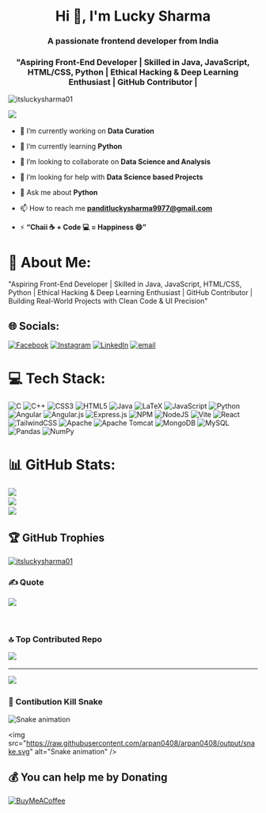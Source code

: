 
<h1 align="center">Hi 👋, I'm Lucky Sharma</h1>
<h3 align="center">A passionate frontend developer from India</h3>
<h3 align="center">"Aspiring Front-End Developer | Skilled in Java, JavaScript, HTML/CSS, Python | Ethical Hacking & Deep Learning Enthusiast | GitHub Contributor |</h3>

<p align="left"> <img src="https://komarev.com/ghpvc/?username=itsluckysharma01&label=Profile%20views&color=0e75b6&style=flat" alt="itsluckysharma01" /> </p>

![](https://github-profile-trophy.vercel.app/?username=itsluckysharma01&theme=radical&no-frame=false&no-bg=false&margin-w=4)

- 🔭 I’m currently working on **Data Curation**

- 🌱 I’m currently learning **Python**

- 👯 I’m looking to collaborate on **Data Science and Analysis**

- 🤝 I’m looking for help with **Data Science based Projects**

- 💬 Ask me about **Python**

- 📫 How to reach me **panditluckysharma9977@gmail.com**

- ⚡ **“Chaii ☕ + Code 💻 = Happiness 😄”**

# 💫 About Me:
"Aspiring Front-End Developer | Skilled in Java, JavaScript, HTML/CSS, Python | Ethical Hacking & Deep Learning Enthusiast | GitHub Contributor | Building Real-World Projects with Clean Code & UI Precision"


## 🌐 Socials:
[![Facebook](https://img.shields.io/badge/Facebook-%231877F2.svg?logo=Facebook&logoColor=white)](https://facebook.com/its.pandit.lucky01) [![Instagram](https://img.shields.io/badge/Instagram-%23E4405F.svg?logo=Instagram&logoColor=white)](https://instagram.com/its_pandit_lucky01) [![LinkedIn](https://img.shields.io/badge/LinkedIn-%230077B5.svg?logo=linkedin&logoColor=white)](https://linkedin.com/in/lucky-sharma918894599977) [![email](https://img.shields.io/badge/Email-D14836?logo=gmail&logoColor=white)](mailto:panditluckysharma9977@gmail.com) 

# 💻 Tech Stack:
![C](https://img.shields.io/badge/c-%2300599C.svg?style=for-the-badge&logo=c&logoColor=white) ![C++](https://img.shields.io/badge/c++-%2300599C.svg?style=for-the-badge&logo=c%2B%2B&logoColor=white) ![CSS3](https://img.shields.io/badge/css3-%231572B6.svg?style=for-the-badge&logo=css3&logoColor=white) ![HTML5](https://img.shields.io/badge/html5-%23E34F26.svg?style=for-the-badge&logo=html5&logoColor=white) ![Java](https://img.shields.io/badge/java-%23ED8B00.svg?style=for-the-badge&logo=openjdk&logoColor=white) ![LaTeX](https://img.shields.io/badge/latex-%23008080.svg?style=for-the-badge&logo=latex&logoColor=white) ![JavaScript](https://img.shields.io/badge/javascript-%23323330.svg?style=for-the-badge&logo=javascript&logoColor=%23F7DF1E) ![Python](https://img.shields.io/badge/python-3670A0?style=for-the-badge&logo=python&logoColor=ffdd54) ![Angular](https://img.shields.io/badge/angular-%23DD0031.svg?style=for-the-badge&logo=angular&logoColor=white) ![Angular.js](https://img.shields.io/badge/angular.js-%23E23237.svg?style=for-the-badge&logo=angularjs&logoColor=white) ![Express.js](https://img.shields.io/badge/express.js-%23404d59.svg?style=for-the-badge&logo=express&logoColor=%2361DAFB) ![NPM](https://img.shields.io/badge/NPM-%23CB3837.svg?style=for-the-badge&logo=npm&logoColor=white) ![NodeJS](https://img.shields.io/badge/node.js-6DA55F?style=for-the-badge&logo=node.js&logoColor=white) ![Vite](https://img.shields.io/badge/vite-%23646CFF.svg?style=for-the-badge&logo=vite&logoColor=white) ![React](https://img.shields.io/badge/react-%2320232a.svg?style=for-the-badge&logo=react&logoColor=%2361DAFB) ![TailwindCSS](https://img.shields.io/badge/tailwindcss-%2338B2AC.svg?style=for-the-badge&logo=tailwind-css&logoColor=white) ![Apache](https://img.shields.io/badge/apache-%23D42029.svg?style=for-the-badge&logo=apache&logoColor=white) ![Apache Tomcat](https://img.shields.io/badge/apache%20tomcat-%23F8DC75.svg?style=for-the-badge&logo=apache-tomcat&logoColor=black) ![MongoDB](https://img.shields.io/badge/MongoDB-%234ea94b.svg?style=for-the-badge&logo=mongodb&logoColor=white) ![MySQL](https://img.shields.io/badge/mysql-4479A1.svg?style=for-the-badge&logo=mysql&logoColor=white) ![Pandas](https://img.shields.io/badge/pandas-%23150458.svg?style=for-the-badge&logo=pandas&logoColor=white) ![NumPy](https://img.shields.io/badge/numpy-%23013243.svg?style=for-the-badge&logo=numpy&logoColor=white)
# 📊 GitHub Stats:
![](https://github-readme-stats.vercel.app/api?username=itsluckysharma01&theme=dark&hide_border=false&include_all_commits=false&count_private=false)<br/>
![](https://nirzak-streak-stats.vercel.app/?user=itsluckysharma01&theme=dark&hide_border=false)<br/>
![](https://github-readme-stats.vercel.app/api/top-langs/?username=itsluckysharma01&theme=dark&hide_border=false&include_all_commits=false&count_private=false&layout=compact)

## 🏆 GitHub Trophies
<p align="left"> <a href="https://github.com/ryo-ma/github-profile-trophy"><img src="https://github-profile-trophy.vercel.app/?username=itsluckysharma01" alt="itsluckysharma01" /></a> </p>

### ✍️ Quote
![](https://quotes-github-readme.vercel.app/api?type=horizontal&theme=radical)

 
### 🔝 Top Contributed Repo
![](https://github-contributor-stats.vercel.app/api?username=itsluckysharma01&limit=5&theme=dark&combine_all_yearly_contributions=true)

---
[![](https://visitcount.itsvg.in/api?id=itsluckysharma01&icon=0&color=0)](https://visitcount.itsvg.in)

### 🐍 Contibution Kill Snake
  ![Snake animation](https://github.com/eagrundy/eagrundy/blob/output/github-contribution-grid-snake.svg)

  <img src="https://raw.githubusercontent.com/arpan0408/arpan0408/output/snake.svg" alt="Snake animation" />


  ## 💰 You can help me by Donating
  [![BuyMeACoffee](https://img.shields.io/badge/Buy%20Me%20a%20Coffee-ffdd00?style=for-the-badge&logo=buy-me-a-coffee&logoColor=black)](https://buymeacoffee.com/itsluckysharma01) 

  
